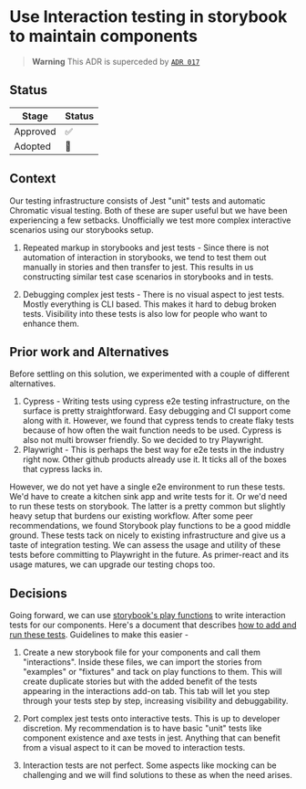 # Use Interaction testing in storybook to maintain components

> **Warning**
> This ADR is superceded by [`ADR 017`](./adr-017-interaction-tests-revisited.md)

## Status

| Stage    | Status |
| -------- | ------ |
| Approved | ✅     |
| Adopted  | 🚧     |

## Context

Our testing infrastructure consists of Jest "unit" tests and automatic Chromatic visual testing. Both of these are super useful but we have been experiencing a few setbacks.
Unofficially we test more complex interactive scenarios using our storybooks setup.

1. Repeated markup in storybooks and jest tests - Since there is not automation of interaction in storybooks, we tend to test them out manually in stories and then transfer to jest. This results in us constructing similar test case scenarios in storybooks and in tests.

2. Debugging complex jest tests - There is no visual aspect to jest tests. Mostly everything is CLI based. This makes it hard to debug broken tests. Visibility into these tests is also low for people who want to enhance them.

## Prior work and Alternatives

Before settling on this solution, we experimented with a couple of different alternatives.

1. Cypress - Writing tests using cypress e2e testing infrastructure, on the surface is pretty straightforward. Easy debugging and CI support come along with it. However, we found that cypress tends to create flaky tests because of how often the wait function needs to be used. Cypress is also not multi browser friendly. So we decided to try Playwright.
2. Playwright - This is perhaps the best way for e2e tests in the industry right now. Other github products already use it. It ticks all of the boxes that cypress lacks in.

However, we do not yet have a single e2e environment to run these tests. We'd have to create a kitchen sink app and write tests for it. Or we'd need to run these tests on storybook. The latter is a pretty common but slightly heavy setup that burdens our existing workflow.
After some peer recommendations, we found Storybook play functions to be a good middle ground. These tests tack on nicely to existing infrastructure and give us a taste of integration testing. We can assess the usage and utility of these tests before committing to Playwright in the future. As primer-react and its usage matures, we can upgrade our testing chops too.

## Decisions

Going forward, we can use [storybook's play functions](https://storybook.js.org/docs/react/writing-stories/play-function) to write interaction tests for our components. Here's a document that describes [how to add and run these tests](../storybook-tests.md).
Guidelines to make this easier -

1. Create a new storybook file for your components and call them "interactions". Inside these files, we can import the stories from "examples" or "fixtures" and tack on play functions to them. This will create duplicate stories but with the added benefit of the tests appearing in the interactions add-on tab. This tab will let you step through your tests step by step, increasing visibility and debuggability.

2. Port complex jest tests onto interactive tests. This is up to developer discretion. My recommendation is to have basic "unit" tests like component existence and axe tests in jest. Anything that can benefit from a visual aspect to it can be moved to interaction tests.

3. Interaction tests are not perfect. Some aspects like mocking can be challenging and we will find solutions to these as when the need arises.
